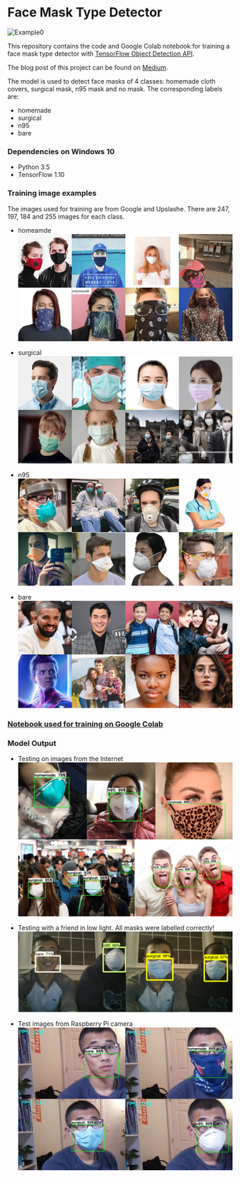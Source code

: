 # Face Mask Type Detector

![Example0](/test_snapshots/square_testing_GIF.gif)


This repository contains the code and Google Colab notebook for training a face mask type detector with [TensorFlow Object Detection API](https://github.com/tensorflow/models/tree/master/research/object_detection). 

The blog post of this project can be found on [Medium](). 

The model is used to detect face masks of 4 classes: homemade cloth covers, surgical mask, n95 mask and no mask. The corresponding labels are:
- homemade
- surgical 
- n95
- bare


### Dependencies on Windows 10
- Python 3.5
- TensorFlow 1.10

### Training image examples
The images used for training are from Google and Upslashe. There are 247, 197, 184 and 255 images for each class. 
- homeamde
![homemade](/test_snapshots/homemade_examples.png)

- surgical 
![surgical](/test_snapshots/surgical_examples.png)

- n95
![n95](/test_snapshots/n95_examples.png)

- bare
![bare](/test_snapshots/no_mask_examples.png)


### [Notebook used for training on Google Colab](/face_mask_type_detection_ssdmobile.ipynb)

### Model Output
- Testing on images from the Internet
![Example1](/test_snapshots/face_mask_testing_4.png)

- Testing with a friend in low light. All masks were labelled correctly!
![Example2](/test_snapshots/face_mask_testing_1.png)

- Test images from Raspberry Pi camera
![Example3](/test_snapshots/face_mask_testing_2.png)
